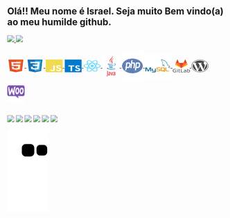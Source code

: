 ## Olá!! Meu nome é Israel. Seja muito Bem vindo(a) ao meu humilde github. 
 <div>
  <a href="https://github.com/israelgms">
  <img height="160em" src="https://github-readme-stats.vercel.app/api?username=israelgms&show_icons=true&theme=vision-friendly-dark&include_all_commits=true&count_private=true"/>
  <img height="160em" src="https://github-readme-stats.vercel.app/api/top-langs/?username=israelgms&layout=compact&langs_count=7&theme=vision-friendly-dark"/>
</div>
<div style="display: inline_block"><br>
    <img align="center" alt="israelgms-HTML" height="30" width="40" src="https://raw.githubusercontent.com/devicons/devicon/master/icons/html5/html5-original.svg">
  <img align="center" alt="israelgms-CSS" height="30" width="40" src="https://raw.githubusercontent.com/devicons/devicon/master/icons/css3/css3-original.svg">
  <img align="center" alt="israelgms-Js" height="30" width="40" src="https://raw.githubusercontent.com/devicons/devicon/master/icons/javascript/javascript-plain.svg">
  <img align="center" alt="israelgms-Ts" height="30" width="40" src="https://raw.githubusercontent.com/devicons/devicon/master/icons/typescript/typescript-plain.svg">
  <img align="center" alt="israelgms-React" height="30" width="40" src="https://raw.githubusercontent.com/devicons/devicon/master/icons/react/react-original.svg">
  <img align="center" alt="israelgms-Java" height="50" width="40" src="https://github.com/devicons/devicon/blob/master/icons/java/java-original-wordmark.svg">
  <img align="center" alt="israelgms-PHP" height="70" width="50" src="https://github.com/devicons/devicon/blob/master/icons/php/php-plain.svg">
  <img align="center" alt="israelgms-MySQL" height="60" width="60" src="https://github.com/devicons/devicon/blob/master/icons/mysql/mysql-original-wordmark.svg">
  <img align="center" alt="israelgms-GitLab" height="30" width="40" src="https://github.com/devicons/devicon/blob/master/icons/gitlab/gitlab-original-wordmark.svg">
  <img align="center" alt="israelgms-WordPress" height="30" width="40" src="https://github.com/devicons/devicon/blob/master/icons/wordpress/wordpress-plain.svg">
  <img align="center" alt="israelgms-WooCommerce" height="50" width="40" src="https://github.com/devicons/devicon/blob/master/icons/woocommerce/woocommerce-original.svg">
</div>
 
  ##
 
<div> 
  <a href="#" target="_blank"><img src="https://img.shields.io/badge/YouTube-FF0000?style=for-the-badge&logo=youtube&logoColor=white" target="_blank"></a>
  <a href="https://www.instagram.com/israel.gomes1/" target="_blank"><img src="https://img.shields.io/badge/-Instagram-%23E4405F?style=for-the-badge&logo=instagram&logoColor=white" target="_blank"></a>
 	<a href="https://www.twitch.tv/rxkael" target="_blank"><img src="https://img.shields.io/badge/Twitch-9146FF?style=for-the-badge&logo=twitch&logoColor=white" target="_blank"></a>
 <a href="https://discord.gg/wtPFfKwMNN" target="_blank"><img src="https://img.shields.io/badge/Discord-7289DA?style=for-the-badge&logo=discord&logoColor=white" target="_blank"></a> 
  <a href = "mailto:israelgomes13@gmail.com"><img src="https://img.shields.io/badge/-Gmail-%23333?style=for-the-badge&logo=gmail&logoColor=white" target="_blank"></a>
  <a href="https://www.linkedin.com/in/israel-gomes-04407718b/" target="_blank"><img src="https://img.shields.io/badge/-LinkedIn-%230077B5?style=for-the-badge&logo=linkedin&logoColor=white" target="_blank"></a> 
 
  ![Snake animation](https://github.com/israelgms/israelgms/blob/output/github-contribution-grid-snake.svg)
 
</div>


